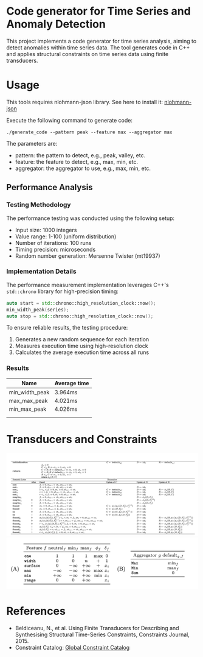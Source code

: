 # Code generator for Time Series and Anomaly Detection

This project implements a code generator for time series analysis, aiming to detect anomalies within time series data. 
The tool generates code in C++ and applies structural constraints on time series data using finite transducers.

# Usage
This tools requires nlohmann-json library. See here to install it: [nlohmann-json](https://github.com/nlohmann/json)

Execute the following command to generate code:
```
./generate_code --pattern peak --feature max --aggregator max
```
The parameters are:
- pattern: the pattern to detect, e.g., peak, valley, etc.
- feature: the feature to detect, e.g., max, min, etc.
- aggregator: the aggregator to use, e.g., max, min, etc.

## Performance Analysis

### Testing Methodology
The performance testing was conducted using the following setup:
- Input size: 1000 integers
- Value range: 1-100 (uniform distribution)
- Number of iterations: 100 runs
- Timing precision: microseconds
- Random number generation: Mersenne Twister (mt19937)

### Implementation Details
The performance measurement implementation leverages C++'s `std::chrono` library for high-precision timing:
```cpp
auto start = std::chrono::high_resolution_clock::now();
min_width_peak(series);
auto stop = std::chrono::high_resolution_clock::now();
```

To ensure reliable results, the testing procedure:
1. Generates a new random sequence for each iteration
2. Measures execution time using high-resolution clock
3. Calculates the average execution time across all runs

### Results

| Name           | Average time |
|----------------|--------------|
| min_width_peak | 3.964ms      |
| max_max_peak   | 4.021ms      |
| min_max_peak   | 4.026ms      |
|                |              |
|                |              |


# Transducers and Constraints
![transducer](/.github/images/transducer.png)
![constraint](/.github/images/constraint.png)

# References
- Beldiceanu, N., et al. Using Finite Transducers for Describing and Synthesising Structural Time-Series Constraints, Constraints Journal, 2015.
- Constraint Catalog: [Global Constraint Catalog](https://arxiv.org/abs/1609.08925)
